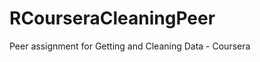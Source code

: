 RCourseraCleaningPeer
=====================

Peer assignment for Getting and Cleaning Data - Coursera
